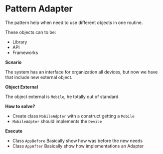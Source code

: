 # Pattern Adapter

The pattern help when need to use different objects in one routine.

These objects can to be:
-	Library
-	API
-	Frameworks  

**Scnario**

The system has an interface for organization all devices, but now we have that include new external object.

**Object External**

The object external is `Mobile`, he totally out of standard. 

**How to solve?**

-	Create class `MobileAdpter` with a construct getting a `Mobile`
- 	`MobileAdpter` should implements the `Device`

**Execute**

- 	Class `AppBefore` Basically show how was before the new needs
- 	Class `AppAfter` Basically show how implementations an Adapter   
